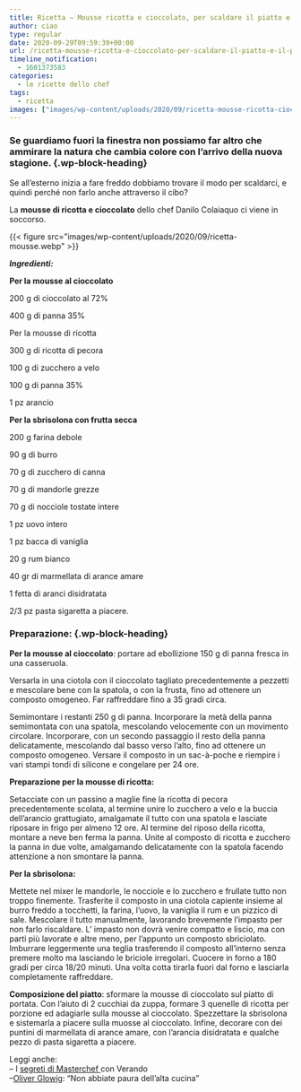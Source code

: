 ```yaml
---
title: Ricetta – Mousse ricotta e cioccolato, per scaldare il piatto e il palato
author: ciao
type: regular
date: 2020-09-29T09:59:39+00:00
url: /ricetta-mousse-ricotta-e-cioccolato-per-scaldare-il-piatto-e-il-palato/
timeline_notification:
  - 1601373583
categories:
  - le ricette dello chef
tags:
  - ricetta
images: ["images/wp-content/uploads/2020/09/ricetta-mousse-ricotta-cioccolato.webp"]
---
```

### Se guardiamo fuori la finestra non possiamo far altro che ammirare la natura che cambia colore con l&#8217;arrivo della nuova stagione. {.wp-block-heading}

Se all&#8217;esterno inizia a fare freddo dobbiamo trovare il modo per scaldarci, e quindi perché non farlo anche attraverso il cibo? 

La **mousse di ricotta e cioccolato** dello chef Danilo Colaiaquo ci viene in soccorso.


{{< figure src="images/wp-content/uploads/2020/09/ricetta-mousse.webp" >}}


**_Ingredienti:_**

**Per la mousse al cioccolato**

200 g di cioccolato al 72%

400 g di panna 35%

Per la mousse di ricotta

300 g di ricotta di pecora

100 g di zucchero a velo

100 g di panna 35%

1 pz arancio

**Per la sbrisolona con frutta secca**

200 g farina debole

90 g di burro

70 g di zucchero di canna

70 g di mandorle grezze

70 g di nocciole tostate intere

1 pz uovo intero

1 pz bacca di vaniglia

20 g rum bianco

40 gr di marmellata di arance amare

1 fetta di aranci disidratata

2/3 pz pasta sigaretta a piacere.

### Preparazione: {.wp-block-heading}

**Per la mousse al cioccolato**: portare&nbsp;ad ebollizione 150 g di panna fresca in una casseruola.

Versarla in una ciotola con il cioccolato tagliato precedentemente a pezzetti e mescolare bene con la spatola, o con la frusta, fino ad ottenere un composto omogeneo. Far&nbsp;raffreddare fino a 35 gradi circa.

Semimontare i restanti 250 g di panna. Incorporare&nbsp;la metà della panna semimontata con una spatola, mescolando velocemente con un movimento circolare. Incorporare, con un secondo passaggio il resto della panna delicatamente, mescolando dal basso verso l&#8217;alto, fino ad ottenere un composto omogeneo.&nbsp;Versare il composto in un sac-à-poche e riempire i vari stampi tondi di silicone e congelare per 24 ore.

**Preparazione per la mousse di ricotta:**

Setacciate con un passino a maglie fine la ricotta di pecora precedentemente scolata, al termine unire lo zucchero a velo e la buccia dell&#8217;arancio grattugiato, amalgamate il tutto con una spatola e lasciate riposare in frigo per almeno 12 ore.&nbsp;Al termine del riposo della ricotta, montare a&nbsp;neve ben ferma la panna. Unite al composto di ricotta e zucchero la panna in due volte, amalgamando delicatamente con la spatola facendo attenzione a non smontare la panna.

**Per la sbrisolona:&nbsp;&nbsp;**

Mettete nel mixer le mandorle, le nocciole e lo zucchero e frullate tutto non troppo finemente. Trasferite il composto in una ciotola capiente insieme al burro freddo a tocchetti, la farina, l&#8217;uovo, la vaniglia il rum e un pizzico di sale. Mescolare il tutto manualmente, lavorando brevemente l’impasto per non farlo riscaldare. L&#8217; impasto non dovrà venire compatto e liscio, ma con parti più lavorate e altre meno, per l&#8217;appunto un composto sbriciolato. Imburrare leggermente una teglia trasferendo il composto all’interno senza premere molto ma lasciando le briciole irregolari. Cuocere in forno a 180 gradi per circa 18/20 minuti. Una volta cotta tirarla fuori dal forno e lasciarla completamente raffreddare.

**Composizione del piatto**: sformare la mousse di cioccolato sul piatto di portata. Con l&#8217;aiuto di 2 cucchiai da zuppa, formare 3 quenelle di ricotta per porzione ed adagiarle sulla mousse al cioccolato. Spezzettare la sbrisolona e sistemarla a piacere sulla muosse&nbsp;al cioccolato. Infine, decorare con dei puntini di marmellata di arance amare, con l&#8217;arancia disidratata e qualche pezzo di pasta sigaretta a piacere.

Leggi anche:  
&#8211; I <a rel="noreferrer noopener" href="https://aleepepe.com/2020/09/07/segreti-masterchef-verando/" target="_blank">segreti di Masterchef </a>con Verando  
&#8211;<a href="https://aleepepe.com/2020/08/10/intervista-oliver-glowig-barrique/" target="_blank" rel="noreferrer noopener">Oliver Glowig</a>: &#8220;Non abbiate paura dell&#8217;alta cucina&#8221;